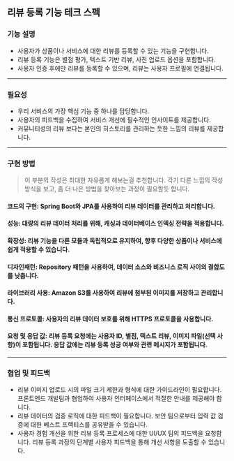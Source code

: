 ## 리뷰 등록 기능 테크 스펙

### 기능 설명

- 사용자가 상품이나 서비스에 대한 리뷰를 등록할 수 있는 기능을 구현합니다.
- 리뷰 등록 기능은 별점 평가, 텍스트 기반 리뷰, 사진 업로드 옵션을 포함합니다.
- 사용자 인증 후에만 리뷰를 등록할 수 있으며, 리뷰는 사용자 프로필에 연결됩니다.

----

### 필요성

- 우리 서비스의 가장 핵심 기능 중 하나를 담당합니다.
- 사용자의 피드백을 수집하여 서비스 개선에 필수적인 인사이트를 제공합니다.
- 커뮤니티성의 리뷰 보다는 본인의 히스토리를 관리하는 듯한 느낌의 리뷰를 제공합니다.

----

### 구현 방법

> 이 부분의 작성은 최대한 자유롭게 해보는걸 추천합니다.
> 각기 다른 느낌의 작성방식을 보고, 좀 더 나은 방법을 찾아보는 과정이 필요할듯 합니다.

#### **코드의 구현:** Spring Boot와 JPA를 사용하여 리뷰 데이터를 관리하고 처리합니다.

#### **성능:** 대량의 리뷰 데이터 처리를 위해, 캐싱과 데이터베이스 인덱싱 전략을 적용합니다.

#### **확장성:** 리뷰 기능을 다른 모듈과 독립적으로 유지하여, 향후 다양한 상품이나 서비스에 쉽게 적용할 수 있습니다.

#### **디자인패턴:** Repository 패턴을 사용하여, 데이터 소스와 비즈니스 로직 사이의 결합도를 낮춥니다.

#### **라이브러리 사용:** Amazon S3를 사용하여 리뷰에 첨부된 이미지를 저장하고 관리합니다.

#### **통신 프로토콜:** 사용자의 리뷰 데이터 보호를 위해 HTTPS 프로토콜을 사용합니다.

#### **요청 및 응답 값:** 리뷰 등록 요청에는 사용자 ID, 별점, 텍스트 리뷰, 이미지 파일(선택 사항)이 포함됩니다. 응답 값에는 리뷰 등록 성공 여부와 관련 메시지가 포함됩니다.

----

### 협업 및 피드백

- 리뷰 이미지 업로드 시의 파일 크기 제한과 형식에 대한 가이드라인이 필요합니다. 프론트엔드 개발팀과 협업하여 사용자 인터페이스에서 적절한 안내를 제공해야 합니다.
- 리뷰 데이터의 검증 로직에 대한 피드백이 필요합니다. 보안 팀으로부터 입력 값 검증에 대한 베스트 프랙티스를 공유받을 수 있습니다.
- 사용자 경험 개선을 위한 리뷰 등록 프로세스에 대한 UI/UX 팀의 피드백을 요청합니다. 리뷰 등록 과정의 단계별 사용자 피드백을 통해 개선 사항을 도출할 수 있습니다.

